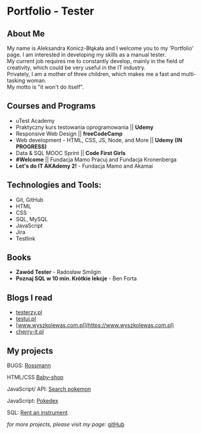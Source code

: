 # Portfolio - Tester

## About Me 

My name is Aleksandra Konicz-Błąkała and I welcome you to my 'Portfolio' page. 
I am interested in developing my skills as a manual tester.  
My current job requires me to constantly develop, mainly in the field of creativity, which could be very useful in the IT industry.  
Privately, I am a mother of three children, which makes me a fast and multi-tasking woman.  
My motto is "it won't do itself".

## Courses and Programs
* uTest Academy
* Praktyczny kurs testowania oprogramowania || **Udemy**
* Responsive Web Design || **freeCodeCamp**
* Web development - HTML, CSS, JS, Node, and More  || **Udemy (IN PROGRESS)**
* Data & SQL MOOC Sprint || **Code First Girls**
* **#Welcome** || Fundacja Mamo Pracuj and Fundacja Kronenberga
* **Let's do IT AKAdemy 2!** - Fundacja Mamo and Akamai

## Technologies and Tools: 
* Git, GitHub
* HTML
* CSS
* SQL, MySQL
* JavaScript
* Jira
* Testlink

## Books
* **Zawód Tester** - Radosław Smilgin
* **Poznaj SQL w 10 min. Krótkie lekcje** - Ben Forta

## Blogs I read 
* [testerzy.pl](https://testerzy.pl/)
* [testuj.pl](https://testuj.pl)
* [www.wyszkolewas.com.pl](https://www.wyszkolewas.com.pl)
* [cherry-it.pl](http://cherry-it.pl/)

## My projects 
BUGS:
[Rossmann](https://drive.google.com/file/d/1uoP2XfSgsFK_J2mstDz_3bLuW7--6Fix/view?usp=share_link)

HTML/CSS
[Baby-shop](https://ola-kb.github.io/baby-shop-grid/)

JavaScript/ API:
[Search pokemon](https://ola-kb.github.io/search-pokemon/)

JavaScript:
[Pokedex](https://ola-kb.github.io/pokedex/)

SQL:
[Rent an instrument](https://github.com/ola-kb/house_of_instruments)

_for more projects, please visit my page:_
[gitHub](https://github.com/ola-kb)


